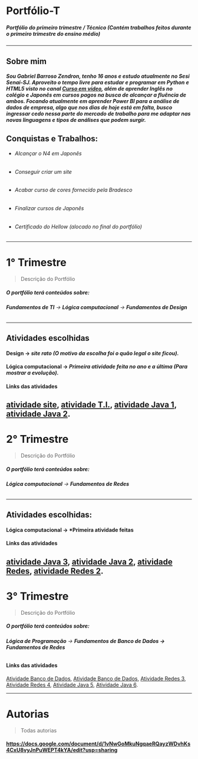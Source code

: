 # Portfólio-T
##### Portfólio do primeiro trimestre / Técnico (Contém trabalhos feitos durante o primeiro trimestre do ensino médio)
----------------------------------------------------------------------------------------------------------------
## Sobre mim
##### Sou Gabriel Barroso Zendron, tenho 16 anos e estudo atualmente no Sesi Senai-SJ. Aproveito o tempo livre para estudar e programar em Python e HTML5 visto no canal [Curso em vídeo](https://www.youtube.com/c/CursoemV%C3%ADdeo), além de aprender Inglês no colégio e Japonês em cursos pagos na busca de alcançar a fluência de ambos. Focando atualmente em aprender Power BI para a análise de dados de empresa, algo que nos dias de hoje está em falta, busco ingressar cedo nessa parte do mercado de trabalho para me adaptar nas novas linguagens e tipos de análises que podem surgir.
## Conquistas e Trabalhos:
* ###### *Alcançar o N4 em Japonês*
* ###### *Conseguir criar um site*
* ###### *Acabar curso de cores fornecido pela Bradesco*
* ###### *Finalizar cursos de Japonês*
* ###### *Certificado do Hellow (alocado no final do portfólio)*
------------------------------------------------------------------
# **1° Trimestre**
> Descrição do Portfólio
##### *O portfólio terá conteúdos sobre:*  
###### **Fundamentos de TI** → **Lógica computacional** →  **Fundamentos de Design**
-----------------------------------------------------------------------------
## Atividades escolhidas 
#### Design -> *site rato (O motivo da escolha foi o quão legal o site ficou).*
#### Lógica computacional -> *Primeira atividade feita no ano e a última (Para mostrar a evolução).*

#### Links das atividades
[atividade site](https://github.com/Zendroo/Portfolio-1T/blob/main/Design/%C3%89%20isso%20que%20rato%20gosta..pdf),
[atividade T.I.](https://github.com/Zendroo/Portfolio-1T/blob/main/Fundamento%20de%20T.I./Mat%C3%A9ria),
[atividade Java 1](https://github.com/Zendroo/Portfolio-1T/blob/main/l%C3%B3gica%20computacional/Atividades.java),
[atividade Java 2](https://github.com/Zendroo/Portfolio-1T/blob/main/l%C3%B3gica%20computacional/atividade02.java).
---------------------------------------------------------------------------------
# **2° Trimestre**
> Descrição do Portfólio
##### *O portfólio terá conteúdos sobre:*  
###### **Lógica computacional** →  **Fundamentos de Redes**
-----------------------------------------------------------------------------
## Atividades escolhidas: 
#### Lógica computacional -> *Primeira atividade feitas

#### Links das atividades
[atividade Java 3](https://github.com/Zendroo/Portfolio-T/blob/main/l%C3%B3gica%20computacional/atividade3.java),
[atividade Java 2](https://github.com/Zendroo/Portfolio-T/blob/main/l%C3%B3gica%20computacional/atividade4.java),
[atividade Redes](https://docs.google.com/document/d/1S_UwAqsQbxYqzoPu37rjy39Odb2yQ0stYhu2XYb2Qeg/edit?usp=sharing),
[atividade Redes 2](https://docs.google.com/document/d/1kdeJo-D6eQQnL-MZ6MyR_zyBDk6zSSd1tAc0uuOPBxI/edit?usp=sharing).
---------------------------------------------------------------------------------
# **3° Trimestre**
> Descrição do Portfólio
##### *O portfólio terá conteúdos sobre:*  
###### **Lógica de Programação** →  **Fundamentos de Banco de Dados → Fundamentos de Redes**

#### Links das atividades
[Atividade Banco de Dados](https://docs.google.com/document/d/1Tv1Z2pK5MNkPP1qj0_YXbBkSpt2GWIV1CQ6ILJTCgUs/edit?usp=sharing),
[Atividade Banco de Dados](https://docs.google.com/document/d/1V2l78_M71T6e2bbdntw6Q1tw8Hr8lYrnQn69ffYiq8Y/edit?usp=sharing),
[Atividade Redes 3](https://docs.google.com/document/d/1VZQgus5Yr0qmz9Krkn-kOFLfWzunN6XJoGveYaklrY0/edit?usp=sharing),
[Atividade Redes 4](https://docs.google.com/document/d/1_nc0km1DxJE4Kg1faZVTGPCNOJNcobQlhS04IpXCS8o/edit?usp=sharing),
[Atividade Java 5](https://github.com/Zendroo/Portfolio-T/blob/main/l%C3%B3gica%20computacional/atividade05.java),
[Atividade Java 6](https://github.com/Zendroo/Portfolio-T/blob/main/l%C3%B3gica%20computacional/atividade06.java).

---------------------------------------------------------------------------------
# **Autorias**
> Todas autorias
#### https://docs.google.com/document/d/1vNwGoMkuNgqaeRQayzWDvhKs4CxU8vyJnPuWEPT4kYA/edit?usp=sharing
